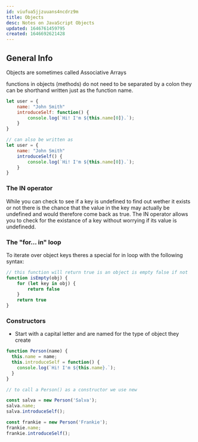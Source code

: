 ```yaml
---
id: viufua5jjzuuans4ncdrz9m
title: Objects
desc: Notes on JavaScript Objects
updated: 1646761459795
created: 1646692621428
---
```

## General Info

Objects are sometimes called Associative Arrays

functions in objects (methods) do not need to be separated by a colon they can be shorthand written just as the function name.

```javascript
let user = {
    name: "John Smith"
    introduceSelf: function() {
        console.log(`Hi! I'm ${this.name[0]}.`);
    }
}

// can also be written as
let user = {
    name: "John Smith"
    introduceSelf() {
        console.log(`Hi! I'm ${this.name[0]}.`);
    }
}
```

### The IN operator

While you can check to see if a key is undefined to find out wether it exists or not there is the chance that the value in the key may actually be undefined and would therefore come back as true. The IN operator allows you to check for the existance of a key without worrying if its value is undefinedd.

### The "for... in" loop

To iterate over object keys theres a special for in loop with the following syntax:

```javascript
// this function will return true is an object is empty false if not
function isEmpty(obj) {
    for (let key in obj) {
        return false
    }
    return true
}
```

### Constructors

- Start with a capital letter and are named for the type of object they create

```javascript
function Person(name) {
  this.name = name;
  this.introduceSelf = function() {
    console.log(`Hi! I'm ${this.name}.`);
  }
}

// to call a Person() as a constructor we use new

const salva = new Person('Salva');
salva.name;
salva.introduceSelf();

const frankie = new Person('Frankie');
frankie.name;
frankie.introduceSelf();
```
